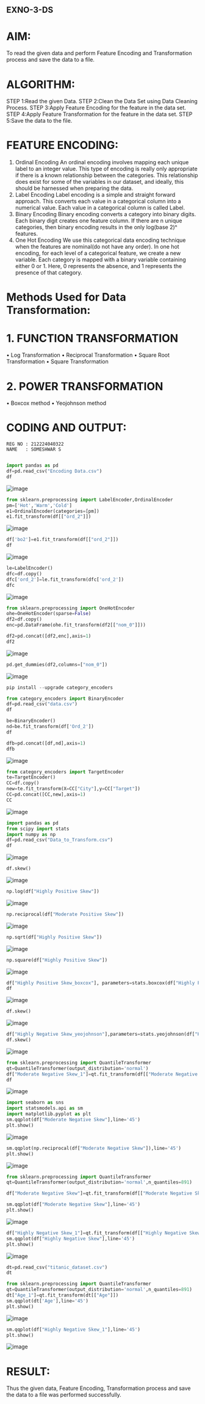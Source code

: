 ## EXNO-3-DS

# AIM:
To read the given data and perform Feature Encoding and Transformation process and save the data to a file.

# ALGORITHM:
STEP 1:Read the given Data.
STEP 2:Clean the Data Set using Data Cleaning Process.
STEP 3:Apply Feature Encoding for the feature in the data set.
STEP 4:Apply Feature Transformation for the feature in the data set.
STEP 5:Save the data to the file.

# FEATURE ENCODING:
1. Ordinal Encoding
An ordinal encoding involves mapping each unique label to an integer value. This type of encoding is really only appropriate if there is a known relationship between the categories. This relationship does exist for some of the variables in our dataset, and ideally, this should be harnessed when preparing the data.
2. Label Encoding
Label encoding is a simple and straight forward approach. This converts each value in a categorical column into a numerical value. Each value in a categorical column is called Label.
3. Binary Encoding
Binary encoding converts a category into binary digits. Each binary digit creates one feature column. If there are n unique categories, then binary encoding results in the only log(base 2)ⁿ features.
4. One Hot Encoding
We use this categorical data encoding technique when the features are nominal(do not have any order). In one hot encoding, for each level of a categorical feature, we create a new variable. Each category is mapped with a binary variable containing either 0 or 1. Here, 0 represents the absence, and 1 represents the presence of that category.

# Methods Used for Data Transformation:
  # 1. FUNCTION TRANSFORMATION
• Log Transformation
• Reciprocal Transformation
• Square Root Transformation
• Square Transformation
  # 2. POWER TRANSFORMATION
• Boxcox method
• Yeojohnson method

# CODING AND OUTPUT:
```
REG NO : 212224040322
NAME   : SOMESHWAR S
```

```python

import pandas as pd
df=pd.read_csv("Encoding Data.csv")
df
```

![image](https://github.com/user-attachments/assets/431ebc73-1245-497f-8a64-bbe1b78a3cde)

```py
from sklearn.preprocessing import LabelEncoder,OrdinalEncoder
pm=['Hot','Warm','Cold']
e1=OrdinalEncoder(categories=[pm])
e1.fit_transform(df[["ord_2"]])
```

![image](https://github.com/user-attachments/assets/dcd693bb-0099-48c7-8f1a-e11fb5f51c9d)

```py
df['bo2']=e1.fit_transform(df[["ord_2"]])
df
```

![image](https://github.com/user-attachments/assets/6cd44f52-db1a-44d8-8ba9-6d4167141d30)

```py
le=LabelEncoder()
dfc=df.copy()
dfc['ord_2']=le.fit_transform(dfc['ord_2'])
dfc
```

![image](https://github.com/user-attachments/assets/3b6aab3c-24dc-4b5d-bb9b-4703180c7c09)

```py
from sklearn.preprocessing import OneHotEncoder
ohe=OneHotEncoder(sparse=False)
df2=df.copy()
enc=pd.DataFrame(ohe.fit_transform(df2[["nom_0"]]))
```


```py
df2=pd.concat([df2,enc],axis=1)
df2
```

![image](https://github.com/user-attachments/assets/50f48da9-be4c-4682-a1e3-005daab469bb)

```py
pd.get_dummies(df2,columns=["nom_0"])
```
![image](https://github.com/user-attachments/assets/6448c133-49ad-4e91-9831-dca1b63fd98a)

```py
pip install --upgrade category_encoders
```

```py
from category_encoders import BinaryEncoder
df=pd.read_csv("data.csv")
df
```

```py
be=BinaryEncoder()
nd=be.fit_transform(df['Ord_2'])
df
```

```py
dfb=pd.concat([df,nd],axis=1)
dfb
```

![image](https://github.com/user-attachments/assets/656e9bed-c4b2-4280-9e02-d86b442ce8b2)

```py
from category_encoders import TargetEncoder
te=TargetEncoder()
CC=df.copy()
new=te.fit_transform(X=CC["City"],y=CC["Target"])
CC=pd.concat([CC,new],axis=1)
CC
```

![image](https://github.com/user-attachments/assets/dcc2b833-5b36-4ffe-8012-315d2ed17853)

```py
import pandas as pd
from scipy import stats
import numpy as np
df=pd.read_csv("Data_to_Transform.csv")
df
```

![image](https://github.com/user-attachments/assets/976d55c5-6c96-44e0-b698-98cb59585c1f)


```py
df.skew()
```

![image](https://github.com/user-attachments/assets/c2f5d571-2879-4c23-b4bf-fa395e27ff29)

```py
np.log(df["Highly Positive Skew"])
```

![image](https://github.com/user-attachments/assets/80c3d75d-e78e-49c3-ac7b-27154c67d577)


```py
np.reciprocal(df["Moderate Positive Skew"])
```

![image](https://github.com/user-attachments/assets/70b435f8-b453-46f0-958a-d59f3ba433b5)

```py
np.sqrt(df["Highly Positive Skew"])
```

![image](https://github.com/user-attachments/assets/4af4fdc4-beea-488e-a309-30cdc1c0fbf5)

```py
np.square(df["Highly Positive Skew"])
```

![image](https://github.com/user-attachments/assets/fe11290e-82b7-4b48-9a0c-f96a3bee0415)

```py
df["Highly Positive Skew_boxcox"], parameters=stats.boxcox(df["Highly Positive Skew"])
df
```

![image](https://github.com/user-attachments/assets/b6eb87db-23e0-45eb-b5ff-5481595464bb)

```py
df.skew()
```

![image](https://github.com/user-attachments/assets/f93e8586-15f1-4817-9464-561c52c216f4)

```py
df["Highly Negative Skew_yeojohnson"],parameters=stats.yeojohnson(df["Highly Negative Skew"])
df.skew()
```

![image](https://github.com/user-attachments/assets/83018ce7-5462-4a81-a0dd-bf69fae1d538)

```py
from sklearn.preprocessing import QuantileTransformer
qt=QuantileTransformer(output_distribution='normal')
df["Moderate Negative Skew_1"]=qt.fit_transform(df[["Moderate Negative Skew"]])
df
```

![image](https://github.com/user-attachments/assets/2b814c3c-1e9f-44e3-9886-fca7361013b4)

```py
import seaborn as sns
import statsmodels.api as sm
import matplotlib.pyplot as plt
sm.qqplot(df["Moderate Negative Skew"],line='45')
plt.show()
```

![image](https://github.com/user-attachments/assets/bdc89f96-7245-4ebb-9ce2-dba7a5fed373)

```py
sm.qqplot(np.reciprocal(df["Moderate Negative Skew"]),line='45')
plt.show()
```

![image](https://github.com/user-attachments/assets/8b3fe249-b5f9-4736-ae08-727397c5abbd)

```py
from sklearn.preprocessing import QuantileTransformer
qt=QuantileTransformer(output_distribution='normal',n_quantiles=891)

df["Moderate Negative Skew"]=qt.fit_transform(df[["Moderate Negative Skew"]])

sm.qqplot(df["Moderate Negative Skew"],line='45')
plt.show()
```

![image](https://github.com/user-attachments/assets/303d05e5-8782-474a-8d23-cb97b5b8e5c6)

```py
df["Highly Negative Skew_1"]=qt.fit_transform(df[["Highly Negative Skew"]])
sm.qqplot(df["Highly Negative Skew"],line='45')
plt.show()
```

![image](https://github.com/user-attachments/assets/d5fb8240-0086-482f-ba24-cebc8825afa9)

```py
dt=pd.read_csv("titanic_dataset.csv")
dt
```

```py
from sklearn.preprocessing import QuantileTransformer
qt=QuantileTransformer(output_distribution='normal',n_quantiles=891)
dt["Age_1"]=qt.fit_transform(dt[["Age"]])
sm.qqplot(dt['Age'],line='45') 
plt.show()
```

![image](https://github.com/user-attachments/assets/c53969a5-0a03-4429-a537-c30de337d2f8)

```py
sm.qqplot(df["Highly Negative Skew_1"],line='45')
plt.show()
```

![image](https://github.com/user-attachments/assets/250afcf9-9617-4909-b6ea-2dcd38a4173c)


# RESULT:
Thus the given data, Feature Encoding, Transformation process and save the data to a file was performed successfully.
       
       
